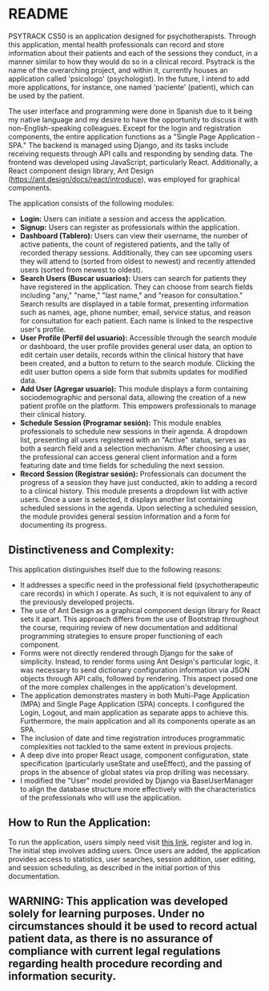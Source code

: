 # README
PSYTRACK CS50 is an application designed for psychotherapists. Through this application, mental health professionals can record and store information about their patients and each of the sessions they conduct, in a manner similar to how they would do so in a clinical record. Psytrack is the name of the overarching project, and within it, currently houses an application called 'psicologo' (psychologist). In the future, I intend to add more applications, for instance, one named 'paciente' (patient), which can be used by the patient. 

The user interface and programming were done in Spanish due to it being my native language and my desire to have the opportunity to discuss it with non-English-speaking colleagues. Except for the login and registration components, the entire application functions as a "Single Page Application - SPA." The backend is managed using Django, and its tasks include receiving requests through API calls and responding by sending data. The frontend was developed using JavaScript, particularly React. Additionally, a React component design library, Ant Design (https://ant.design/docs/react/introduce), was employed for graphical components. 

The application consists of the following modules:
- **Login:** Users can initiate a session and access the application.
- **Signup:** Users can register as professionals within the application.
- **Dashboard (Tablero):** Users can view their username, the number of active patients, the count of registered patients, and the tally of recorded therapy sessions. Additionally, they can see upcoming users they will attend to (sorted from oldest to newest) and recently attended users (sorted from newest to oldest).
- **Search Users (Buscar usuarios):** Users can search for patients they have registered in the application. They can choose from search fields including "any," "name," "last name," and "reason for consultation." Search results are displayed in a table format, presenting information such as names, age, phone number, email, service status, and reason for consultation for each patient. Each name is linked to the respective user's profile.
- **User Profile (Perfil del usuario):** Accessible through the search module or dashboard, the user profile provides general user data, an option to edit certain user details, records within the clinical history that have been created, and a button to return to the search module. Clicking the edit user button opens a side form that submits updates for modified data.
- **Add User (Agregar usuario):** This module displays a form containing sociodemographic and personal data, allowing the creation of a new patient profile on the platform. This empowers professionals to manage their clinical history.
- **Schedule Session (Programar sesión):** This module enables professionals to schedule new sessions in their agenda. A dropdown list, presenting all users registered with an "Active" status, serves as both a search field and a selection mechanism. After choosing a user, the professional can access general client information and a form featuring date and time fields for scheduling the next session.
- **Record Session (Registrar sesión):** Professionals can document the progress of a session they have just conducted, akin to adding a record to a clinical history. This module presents a dropdown list with active users. Once a user is selected, it displays another list containing scheduled sessions in the agenda. Upon selecting a scheduled session, the module provides general session information and a form for documenting its progress.

## Distinctiveness and Complexity:
This application distinguishes itself due to the following reasons:
- It addresses a specific need in the professional field (psychotherapeutic care records) in which I operate. As such, it is not equivalent to any of the previously developed projects.
- The use of Ant Design as a graphical component design library for React sets it apart. This approach differs from the use of Bootstrap throughout the course, requiring review of new documentation and additional programming strategies to ensure proper functioning of each component.
- Forms were not directly rendered through Django for the sake of simplicity. Instead, to render forms using Ant Design's particular logic, it was necessary to send dictionary configuration information via JSON objects through API calls, followed by rendering. This aspect posed one of the more complex challenges in the application's development.
- The application demonstrates mastery in both Multi-Page Application (MPA) and Single Page Application (SPA) concepts. I configured the Login, Logout, and main application as separate apps to achieve this. Furthermore, the main application and all its components operate as an SPA.
- The inclusion of date and time registration introduces programmatic complexities not tackled to the same extent in previous projects.
- A deep dive into proper React usage, component configuration, state specification (particularly useState and useEffect), and the passing of props in the absence of global states via prop drilling was necessary.
- I modified the "User" model provided by Django via BaseUserManager to align the database structure more effectively with the characteristics of the professionals who will use the application.



## How to Run the Application:
To run the application, users simply need visit [this link](https://carloshvelez.pythonanywhere.com/), register and log in. The initial step involves adding users. Once users are added, the application provides access to statistics, user searches, session addition, user editing, and session scheduling, as described in the initial portion of this documentation.

## WARNING: This application was developed solely for learning purposes. Under no circumstances should it be used to record actual patient data, as there is no assurance of compliance with current legal regulations regarding health procedure recording and information security.
